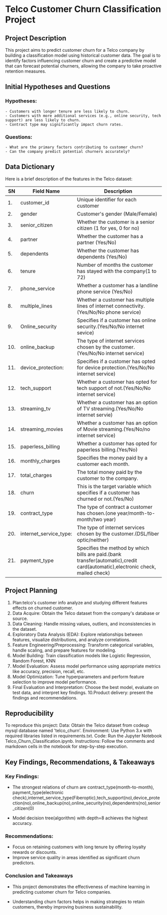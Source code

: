 # Telco Customer Churn Classification Project

## Project Description
This project aims to predict customer churn for a Telco company by building a classification model using historical customer data. The goal is to identify factors influencing customer churn and create a predictive model that can forecast potential churners, allowing the company to take proactive retention measures.


## Initial Hypotheses and Questions

### Hypotheses:
    - Customers with longer tenure are less likely to churn.
    - Customers with more additional services (e.g., online security, tech support) are less likely to churn.
    - Contract type may significantly impact churn rates.

### Questions:
    - What are the primary factors contributing to customer churn?
    - Can the company predict potential churners accurately?


## Data Dictionary

Here is a brief description of the features in the Telco dataset:
 
  
 
 | SN | Field Name | Description |
 | -- | ---------- | ----------- |   
 | 1. | customer_id | Unique identifier for each customer |
 | 2. | gender | Customer's gender (Male/Female) |
 | 3. | senior_citizen | Whether the customer is a senior citizen (1 for yes, 0 for no) |
 | 4. | partner | Whether the customer has a partner (Yes/No) |
 | 5. | dependents | Whether the customer has dependents (Yes/No) |
 | 6. | tenure | Number of months the customer has stayed with the company(1 to 72) |
 | 7. | phone_service | Whether a customer has a landline phone service (Yes/No) |
 | 8. | multiple_lines | Whether a customer has multiple lines of internet connectivity.(Yes/No/No phone service) |       
 | 9. | Online_security | Specifies if a customer has online security.(Yes/No/No internet sevice) |
 | 10. | online_backup| The type of internet services chosen by the customer.(Yes/No/No internet service) |
 | 11. | device_protection:| Specifies if a customer has opted for device protection.(Yes/No/No internet service) |  
 | 12. | tech_support| Whether a customer has opted for tech support of not.(Yes/No/No internet service) |      
 | 13. | streaming_tv | Whether a customer has an option of TV streaming.(Yes/No/No internet servie) |         
 | 14. | streaming_movies |   Whether a customer has an option of Movie streaming.(Yes/No/no internet service) |   
 | 15. | paperless_billing |  Whether a customer has opted for paperless billing.(Yes/No) |      
 | 16. | monthly_charges | Specifies the money paid by a customer each month. |   
 | 17. | total_charges| The total money paid by the customer to the company. |      
 | 18. | churn | This is the target variable which specifies if a customer has churned or not.(Yes/No) |                 
 | 19. | contract_type | The type of contract a customer has chosen.(one year/month-to-month/two year) |        
 | 20. | internet_service_type: | The type of internet services chosen by the customer.(DSL/fiber optic/neither) |
 | 21. |  payment_type | Specifies the method by which bills are paid.(bank transfer(automatic),credit card(automatic),electronic check, mailed check) |
                       
 
 
 ## Project Planning
1. Plan:telco's customer info analyze and studying different features effects on churned customer.  
2. Data Acquire: Obtain the Telco dataset from the company's database or source.
3. Data Cleaning: Handle missing values, outliers, and inconsistencies in the dataset.
4. Exploratory Data Analysis (EDA): Explore relationships between features, visualize distributions, and analyze correlations.
5. Feature Engineering/Preprocessing: Transform categorical variables, handle scaling, and prepare features for modeling.
6. Model Building: Train classification models like Logistic Regression, Random Forest, KNN
7. Model Evaluation: Assess model performance using appropriate metrics like accuracy, precision, recall, etc.
8. Model Optimization: Tune hyperparameters and perform feature selection to improve model performance.
9. Final Evaluation and Interpretation: Choose the best model, evaluate on test data, and interpret key findings.
10.Product delivery: present the findings and recommendations.




## Reproducibility
To reproduce this project:
Data: Obtain the Telco dataset from codeup mysql database named 'telco_churn'.
Environment: Use Python 3.x with required libraries listed in requirements.txt.
Code: Run the Jupyter Notebook Telco_Churn_Classification.ipynb.
Instructions: Follow the comments and markdown cells in the notebook for step-by-step execution.



## Key Findings, Recommendations, & Takeaways

### Key Findings:
- The strongest relations of churn are contract_type(month-to-month), payment_type(electronic     check),internet_service_type(Fiberoptic),tech_support(no),device_protection(no),online_backup(no),online_security(no),dependentrs(no),senior_citizen(0)

- Model decision tree(algorithm) with depth=8 achieves the highest accuracy.


### Recommendations:
- Focus on retaining customers with long tenure by offering loyalty rewards or discounts.
- Improve service quality in areas identified as significant churn predictors.


### Conclusion and Takeaways
- This project demonstrates the effectiveness of machine learning in predicting customer churn for Telco companies. 

- Understanding churn factors helps in making strategies to retain customers, thereby improving business sustainability.





























